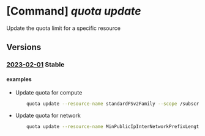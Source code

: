 # [Command] _quota update_

Update the quota limit for a specific resource

## Versions

### [2023-02-01](/Resources/mgmt-plane/L3tzY29wZX0vcHJvdmlkZXJzL21pY3Jvc29mdC5xdW90YS9xdW90YXMve30=/2023-02-01.xml) **Stable**

<!-- mgmt-plane /{scope}/providers/microsoft.quota/quotas/{} 2023-02-01 -->

#### examples

- Update quota for compute
    ```bash
        quota update --resource-name standardFSv2Family --scope /subscriptions/00000000-0000-0000-0000-0000\00000000/providers/Microsoft.Compute/locations/eastus --limit-object value=10 --resource-type dedicated
    ```

- Update quota for network
    ```bash
        quota update --resource-name MinPublicIpInterNetworkPrefixLength --scope /subscriptions/00000000-0000-0000-0000-000000000000/providers/Microsoft.Network/locations/eastus --limit-object value=10 --resource-type MinPublicIpInterNetworkPrefixLength
    ```
